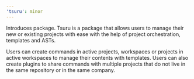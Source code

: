 ```yaml
---
'tsuru': minor
---
```


Introduces package. Tsuru is a package that allows users to manage their new or existing projects with ease with the help of project orchestration, templates and ASTs.

Users can create commands in active projects, workspaces or projects in active workspaces to manage their contents with templates. Users can also create plugins to share commands with multiple projects that do not live in the same repository or in the same company.
